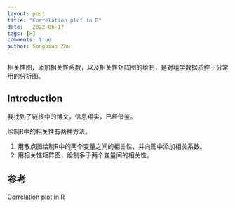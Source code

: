 ```yaml
---
layout: post
title: "Correlation plot in R"
date:   2022-06-17
tags: [R]
comments: true
author: Songbiao Zhu
---
```


相关性图，添加相关性系数，以及相关性矩阵图的绘制，是对组学数据质控十分常用的分析图。

<!-- more -->

## Introduction

我找到了链接中的博文，信息翔实，已经借鉴。

绘制R中的相关性有两种方法。

1. 用散点图绘制R中的两个变量之间的相关性，并向图中添加相关系数。
2. 用相关性矩阵图，绘制多于两个变量间的相关性。

## 参考

[Correlation plot in R](https://r-coder.com/correlation-plot-r/)